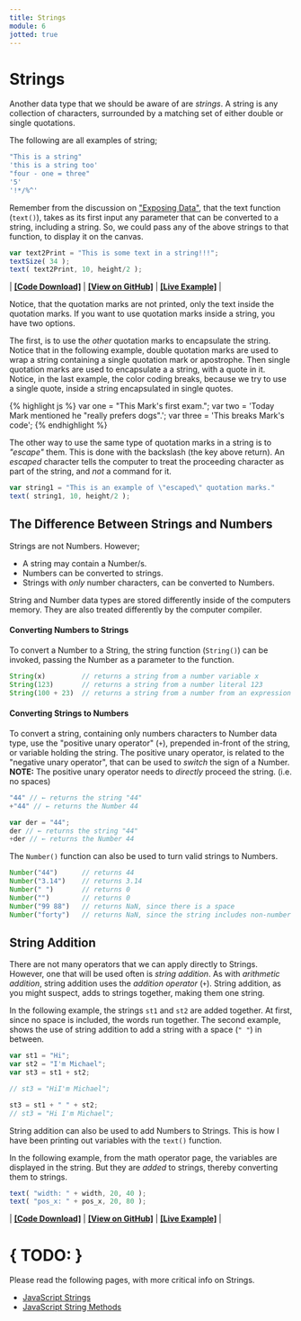 ```yaml
---
title: Strings
module: 6
jotted: true
---
```


# Strings

Another data type that we should be aware of are _strings_. A string is any collection of characters, surrounded by a matching set of either double or single quotations.

The following are all examples of string;

```js
"This is a string"
'this is a string too'
"four - one = three"
'5'
'!*/%^'
```

Remember from the discussion on ["Exposing Data"]({{site.baseurl}}/modules/week-6/console-log/), that the text function (`text()`), takes as its first input any parameter that can be converted to a string, including a string. So, we could pass any of the above strings to that function, to display it on the canvas.

```js
var text2Print = "This is some text in a string!!!";
textSize( 34 );
text( text2Print, 10, height/2 );
```

<div class="displayed_jotted_example">
    <div id="jotted-demo-1" class=""></div>
</div>
<script>
    new Jotted(document.querySelector("#jotted-demo-1"), {
    files: [
        {
            type: "js",
            url:"https://raw.githubusercontent.com/Montana-Media-Arts/120_CreativeCoding_Fall2017/master/lecture_code/06/10_strings_01/sketch.js"
        },
        {
            type: "html",
            url:"../../../p5_resources/index.html"
    }],
    // plugins: [ "codemirror", "console" ]
    plugins: [ "codemirror" ]
});
</script>

| [**[Code Download]**](https://github.com/Montana-Media-Arts/120_CreativeCoding_Fall2017/raw/master/lecture_code/06/10_strings_01/10_strings_01.zip) | [**[View on GitHub]**](https://github.com/Montana-Media-Arts/120_CreativeCoding_Fall2017/raw/master/lecture_code/06/10_strings_01/) | [**[Live Example]**](https://montana-media-arts.github.io/120_CreativeCoding_Fall2017/lecture_code/06/10_strings_01/) |

Notice, that the quotation marks are not printed, only the text inside the quotation marks. If you want to use quotation marks inside a string, you have two options.

The first, is to use the _other_ quotation marks to encapsulate the string. Notice that in the following example, double quotation marks are used to wrap a string containing a single quotation mark or apostrophe. Then single quotation marks are used to encapsulate a a string, with a quote in it. Notice, in the last example, the color coding breaks, because we try to use a single quote, inside a string encapsulated in single quotes.


{% highlight js %}
var one = "This Mark's first exam.";
var two = 'Today Mark mentioned he "really prefers dogs".';
var three = 'This breaks Mark's code';
{% endhighlight %}

The other way to use the same type of quotation marks in a string is to _"escape"_ them. This is done with the backslash (the key above return). An _escaped_ character tells the computer to treat the proceeding character as part of the string, and _not_ a command for it.

```js
var string1 = "This is an example of \"escaped\" quotation marks."
text( string1, 10, height/2 );
```

## The Difference Between Strings and Numbers

Strings are not Numbers. However;

- A string may contain a Number/s.
- Numbers can be converted to strings.
- Strings with _only_ number characters, can be converted to Numbers.

String and Number data types are stored differently inside of the computers memory. They are also treated differently by the computer compiler.

#### Converting Numbers to Strings

To convert a Number to a String, the string function (`String()`) can be invoked, passing the Number as a parameter to the function.

```js
String(x)         // returns a string from a number variable x
String(123)       // returns a string from a number literal 123
String(100 + 23)  // returns a string from a number from an expression
```

#### Converting Strings to Numbers

To convert a string, containing only numbers characters to Number data type, use the "positive unary operator" (`+`), prepended in-front of the string, or variable holding the string. The positive unary operator, is related to the "negative unary operator", that can be used to _switch_ the sign of a Number. **NOTE:** The positive unary operator needs to _directly_ proceed the string. (i.e. no spaces)

```js
"44" // ← returns the string "44"
+"44" // ← returns the Number 44

var der = "44";
der // ← returns the string "44"
+der // ← returns the Number 44
```
The `Number()` function can also be used to turn valid strings to Numbers.

```js
Number("44")      // returns 44
Number("3.14")    // returns 3.14
Number(" ")       // returns 0
Number("")        // returns 0
Number("99 88")   // returns NaN, since there is a space
Number("forty")   // returns NaN, since the string includes non-number characters
```

## String Addition

There are not many operators that we can apply directly to Strings. However, one that will be used often is _string addition_. As with _arithmetic addition_, string addition uses the _addition operator_ (`+`). String addition, as you might suspect, adds to strings together, making them one string.

In the following example, the strings `st1` and `st2` are added together. At first, since no space is included, the words run together. The second example, shows the use of string addition to add a string with a space (`" "`) in between.

```js
var st1 = "Hi";
var st2 = "I'm Michael";
var st3 = st1 + st2;

// st3 = "HiI'm Michael";

st3 = st1 + " " + st2;
// st3 = "Hi I'm Michael";
```

String addition can also be used to add Numbers to Strings. This is how I have been printing out variables with the `text()` function.

In the following example, from the math operator page, the variables are displayed in the string. But they are _added_ to strings, thereby converting them to strings.

```js
text( "width: " + width, 20, 40 );
text( "pos_x: " + pos_x, 20, 80 );
```


<div class="displayed_jotted_example">
    <div id="jotted-demo-2" class="" height="150px;"></div>
</div>
<script>
    new Jotted(document.querySelector("#jotted-demo-2"), {
    files: [
        {
            type: "js",
            url:"https://raw.githubusercontent.com/Montana-Media-Arts/120_CreativeCoding_Fall2017/master/lecture_code/06/02_modulo_03/sketch.js"
        },
        {
            type: "html",
            url:"../../../p5_resources/index.html"
    }],
    // plugins: [ "codemirror", "console" ]
    plugins: [ "codemirror" ]
});
</script>

| [**[Code Download]**](https://github.com/Montana-Media-Arts/120_CreativeCoding_Fall2017/raw/master/lecture_code/06/02_modulo_03/02_modulo_03.zip) | [**[View on GitHub]**](https://github.com/Montana-Media-Arts/120_CreativeCoding_Fall2017/raw/master/lecture_code/06/02_modulo_03/) | [**[Live Example]**](https://montana-media-arts.github.io/120_CreativeCoding_Fall2017/lecture_code/06/02_modulo_03/) |


# { TODO: }

Please read the following pages, with more critical info on Strings.

- [JavaScript Strings](https://www.w3schools.com/js/js_strings.asp)
- [JavaScript String Methods](https://www.w3schools.com/js/js_string_methods.asp)
